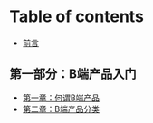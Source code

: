 # Table of contents

* [前言](README.md)

## 第一部分：B端产品入门

* [第一章：何谓B端产品](di-yi-bu-fenbduan-chan-pin-ru-men/di-yi-zhang-he-weibduan-chan-pin.md)
* [第二章：B端产品分类](di-yi-bu-fenbduan-chan-pin-ru-men/di-er-zhangbduan-chan-pin-fen-lei.md)

